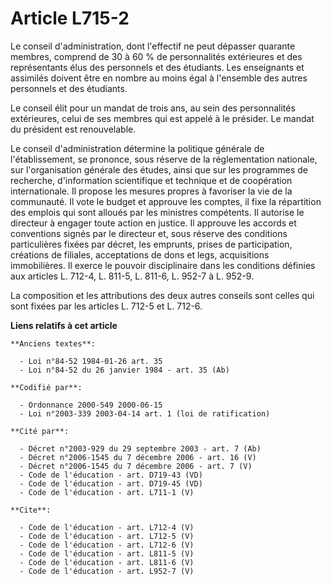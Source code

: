 # Article L715-2

Le conseil d'administration, dont l'effectif ne peut dépasser quarante membres, comprend de 30 à 60 % de personnalités
extérieures et des représentants élus des personnels et des étudiants. Les enseignants et assimilés doivent être en nombre au
moins égal à l'ensemble des autres personnels et des étudiants. 

Le conseil élit pour un mandat de trois ans, au sein des personnalités extérieures, celui de ses membres qui est appelé à le
présider. Le mandat du président est renouvelable. 

Le conseil d'administration détermine la politique générale de l'établissement, se prononce, sous réserve de la
réglementation nationale, sur l'organisation générale des études, ainsi que sur les programmes de recherche, d'information
scientifique et technique et de coopération internationale. Il propose les mesures propres à favoriser la vie de la
communauté. Il vote le budget et approuve les comptes, il fixe la répartition des emplois qui sont alloués par les ministres
compétents. Il autorise le directeur à engager toute action en justice. Il approuve les accords et conventions signés par le
directeur et, sous réserve des conditions particulières fixées par décret, les emprunts, prises de participation, créations
de filiales, acceptations de dons et legs, acquisitions immobilières. Il exerce le pouvoir disciplinaire dans les conditions
définies aux articles L. 712-4, L. 811-5, L. 811-6, L. 952-7 à L. 952-9. 

La composition et les attributions des deux autres conseils sont celles qui sont fixées par les articles L. 712-5 et L.
712-6.

**Liens relatifs à cet article**

	**Anciens textes**:

	  - Loi n°84-52 1984-01-26 art. 35
	  - Loi n°84-52 du 26 janvier 1984 - art. 35 (Ab)

	**Codifié par**:

	  - Ordonnance 2000-549 2000-06-15
	  - Loi n°2003-339 2003-04-14 art. 1 (loi de ratification)

	**Cité par**:

	  - Décret n°2003-929 du 29 septembre 2003 - art. 7 (Ab)
	  - Décret n°2006-1545 du 7 décembre 2006 - art. 16 (V)
	  - Décret n°2006-1545 du 7 décembre 2006 - art. 7 (V)
	  - Code de l'éducation - art. D719-43 (VD)
	  - Code de l'éducation - art. D719-45 (VD)
	  - Code de l'éducation - art. L711-1 (V)

	**Cite**:

	  - Code de l'éducation - art. L712-4 (V)
	  - Code de l'éducation - art. L712-5 (V)
	  - Code de l'éducation - art. L712-6 (V)
	  - Code de l'éducation - art. L811-5 (V)
	  - Code de l'éducation - art. L811-6 (V)
	  - Code de l'éducation - art. L952-7 (V)
